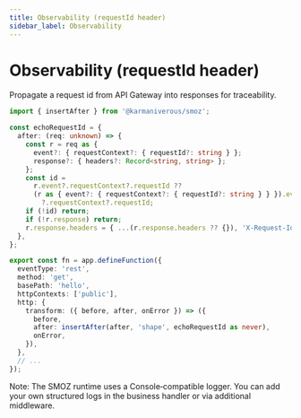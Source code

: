 ```yaml
---
title: Observability (requestId header)
sidebar_label: Observability
---
```


# Observability (requestId header)

Propagate a request id from API Gateway into responses for traceability.

```ts
import { insertAfter } from '@karmaniverous/smoz';

const echoRequestId = {
  after: (req: unknown) => {
    const r = req as {
      event?: { requestContext?: { requestId?: string } };
      response?: { headers?: Record<string, string> };
    };
    const id =
      r.event?.requestContext?.requestId ??
      (r as { event?: { requestContext?: { requestId?: string } } }).event
        ?.requestContext?.requestId;
    if (!id) return;
    if (!r.response) return;
    r.response.headers = { ...(r.response.headers ?? {}), 'X-Request-Id': id };
  },
};

export const fn = app.defineFunction({
  eventType: 'rest',
  method: 'get',
  basePath: 'hello',
  httpContexts: ['public'],
  http: {
    transform: ({ before, after, onError }) => ({
      before,
      after: insertAfter(after, 'shape', echoRequestId as never),
      onError,
    }),
  },
  // ...
});
```

Note: The SMOZ runtime uses a Console‑compatible logger. You can add your own structured logs in the business handler or via additional middleware.
